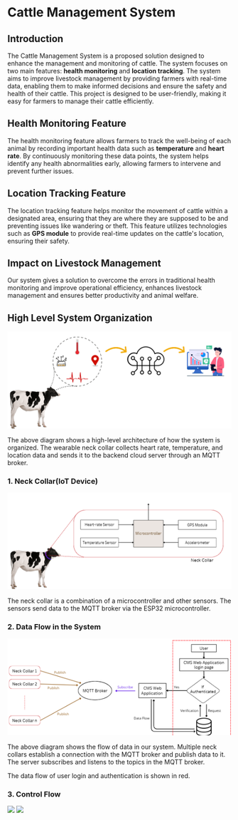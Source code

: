# Cattle Management System  

## Introduction  
The Cattle Management System is a proposed solution designed to enhance the management and monitoring of cattle. The system focuses on two main features: **health monitoring** and **location tracking**. The system aims to improve livestock management by providing farmers with real-time data, enabling them to make informed decisions and ensure the safety and health of their cattle. This project is designed to be user-friendly, making it easy for farmers to manage their cattle efficiently.  

## Health Monitoring Feature  
The health monitoring feature allows farmers to track the well-being of each animal by recording important health data such as **temperature** and **heart rate**. By continuously monitoring these data points, the system helps identify any health abnormalities early, allowing farmers to intervene and prevent further issues.  

## Location Tracking Feature  
The location tracking feature helps monitor the movement of cattle within a designated area, ensuring that they are where they are supposed to be and preventing issues like wandering or theft. This feature utilizes technologies such as **GPS module** to provide real-time updates on the cattle's location, ensuring their safety.  

## Impact on Livestock Management  
Our system gives a solution to overcome the errors in traditional health monitoring and improve operational efficiency, enhances livestock management and ensures better productivity and animal welfare.  

## High Level System Organization
![img](docs/images/high_level_system_architecture.PNG)

The above diagram shows a high-level architecture of how the system is organized. The wearable neck collar collects heart rate, temperature, and location data and sends it to the backend cloud server through an MQTT broker.

### 1. Neck Collar(IoT Device)
![img](docs/images/Neck_colar.PNG)

The neck collar is a combination of a microcontroller and other sensors. The sensors send data to the MQTT broker via the ESP32 microcontroller.

### 2. Data Flow in the System
![img](docs/images/data_flow.PNG)

The above diagram shows the flow of data in our system. Multiple neck collars establish a connection with the MQTT broker and publish data to it. The server subscribes and listens to the topics in the MQTT broker. 

The data flow of user login and authentication is shown in red.

### 3. Control Flow
 <p float="left">
  <img src="images/health-monitoring.jpg" width="300" />
  <img src="images/location-tracking.jpg" width="300" />
</p>

